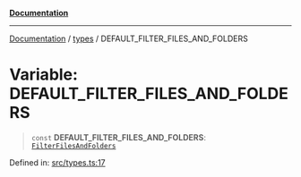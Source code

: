[**Documentation**](https://raw.githubusercontent.com/Christian-Me/obsidian-front-matter-automate/main/doc/README.md)

***

[Documentation](https://raw.githubusercontent.com/Christian-Me/obsidian-front-matter-automate/main/doc/README.md) / [types](https://raw.githubusercontent.com/Christian-Me/obsidian-front-matter-automate/main/doc/types/README.md) / DEFAULT\_FILTER\_FILES\_AND\_FOLDERS

# Variable: DEFAULT\_FILTER\_FILES\_AND\_FOLDERS

> `const` **DEFAULT\_FILTER\_FILES\_AND\_FOLDERS**: [`FilterFilesAndFolders`](https://raw.githubusercontent.com/Christian-Me/obsidian-front-matter-automate/main/doc/types/interfaces/FilterFilesAndFolders.md)

Defined in: [src/types.ts:17](https://github.com/Christian-Me/folder-to-tags-plugin/blob/ea97d76ce7b235ca1e3494401efc98e537acc1fb/src/types.ts#L17)
